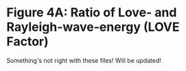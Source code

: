 # Figure 4A: Ratio of Love- and Rayleigh-wave-energy (LOVE Factor)

Something's not right with these files! Will be updated!